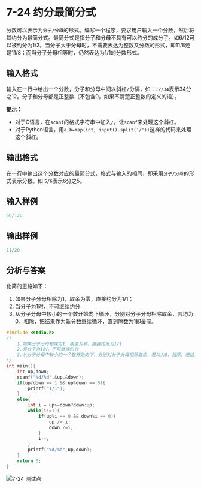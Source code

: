 # 7-24 约分最简分式

分数可以表示为`分子/分母`的形式。编写一个程序，要求用户输入一个分数，然后将其约分为最简分式。最简分式是指分子和分母不具有可以约分的成分了。如6/12可以被约分为1/2。当分子大于分母时，不需要表达为整数又分数的形式，即11/8还是11/8；而当分子分母相等时，仍然表达为1/1的分数形式。

## 输入格式

输入在一行中给出一个分数，分子和分母中间以斜杠`/`分隔，如：`12/34`表示34分之12。分子和分母都是正整数（不包含0，如果不清楚正整数的定义的话）。

**提示：**

- 对于C语言，在`scanf`的格式字符串中加入`/`，让`scanf`来处理这个斜杠。
- 对于Python语言，用`a,b=map(int, input().split('/'))`这样的代码来处理这个斜杠。

## 输出格式

在一行中输出这个分数对应的最简分式，格式与输入的相同，即采用`分子/分母`的形式表示分数。如
`5/6`表示6分之5。

## 输入样例

```c
66/120
```

## 输出样例

```c
11/20
```

## 分析与答案

化简的思路如下：

1. 如果分子分母相除为1，取余为零，直接约分为1/1；
2. 当分子为1时，不可继续约分
3. 从分子分母中较小的一个数开始向下循环，分别对分子分母相除取余，若均为0，相除，把结果作为新分数继续循环，直到除数为1即最简。

```c
#include <stdio.h>
/*
    1.如果分子分母相除为1，取余为零，直接约分为1/1
    2.当分子为1时，不可继续约分
    3.从分子分母中较小的一个数开始向下，分别对分子分母相除取余，若均为0，相除，把结果作为新分数继续循环，直到除数为1即最简。
*/
int main(){
    int up,down;
    scanf("%d/%d",&up,&down);
    if(up/down == 1 && up%down == 0){
        printf("1/1");
    }
    else{
        int i = up>=down?down:up;
        while(i!=1){
            if(up%i == 0 && down%i == 0){
                up /= i;
                down /=i;
            }
            i--;
        }
        printf("%d/%d",up,down);
    }
    return 0;
}
```

![7-24 测试点](https://picb.waku.icu/picb/2024/05/13/202405132102682.png)